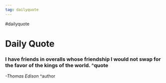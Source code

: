 ```yaml
---
tag: dailyquote
---
```


#dailyquote

# Daily Quote

### I have friends in overalls whose friendship I would not swap for the favor of the kings of the world. ^quote
*-Thomas Edison* ^author
